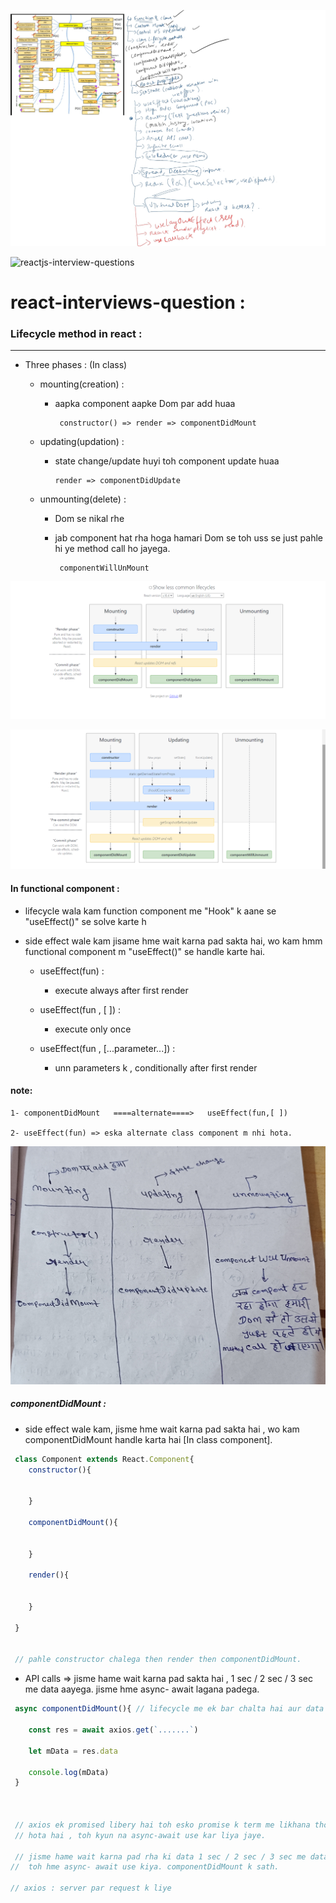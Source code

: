 ![CHEESE!](imgg/React_Revision.jpg)


![reactjs-interview-questions](https://github.com/sudheerj/reactjs-interview-questions)


# react-interviews-question :

### Lifecycle method in react :
------------------------------------
- Three phases : (In class)

     - mounting(creation)   : 
       - aapka component aapke Dom par add huaa
           
              constructor() => render => componentDidMount
     - updating(updation)  :  
        - state change/update huyi toh component update huaa
             
              render => componentDidUpdate  
     - unmounting(delete) : 
        - Dom se nikal rhe
        - jab component hat rha hoga hamari Dom se toh uss se just pahle hi ye method call ho jayega.

               componentWillUnMount 

![CHEESE!](imgg/life-1.png)

![CHEESE!](imgg/life-2.png)


#### In functional component :

   - lifecycle wala kam function component me "Hook" k aane se "useEffect()" se solve karte h
   - side effect wale kam jisame hme wait karna pad sakta hai, wo kam hmm 
     functional component m "useEffect()" se handle karte hai. 

        - useEffect(fun) :
           
           - execute always after first render
        
        - useEffect(fun , [ ]) :
             
             - execute only once
        
        - useEffect(fun , [...parameter...]) :
            
             - unn parameters k , conditionally after first render


#### note:
    
    1- componentDidMount   ====alternate====>   useEffect(fun,[ ])

    2- useEffect(fun) => eska alternate class component m nhi hota.


![CHEESE!](imgg/life-3.jpg)


##### componentDidMount :
  - side effect wale kam, jisme hme wait karna pad sakta hai , wo kam componentDidMount handle karta hai [In class component]. 
  
  ```js
   class Component extends React.Component{
      constructor(){

     
      }

      componentDidMount(){

     
      }

      render(){

      
      }

   }


   // pahle constructor chalega then render then componentDidMount.
  ```

  - API calls => jisme hame wait karna pad sakta hai ,
    1 sec / 2 sec / 3 sec me data aayega.
    jisme hme async- await lagana padega.

  ```js
   async componentDidMount(){ // lifecycle me ek bar chalta hai aur data la kar de deta hai.

      const res = await axios.get(`.......`)
      
      let mData = res.data
      
      console.log(mData)
   }


   
   // axios ek promised libery hai toh esko promise k term me likhana thoda complex 
   // hota hai , toh kyun na async-await use kar liya jaye.

   // jisme hame wait karna pad rha ki data 1 sec / 2 sec / 3 sec me data aayega.
  //  toh hme async- await use kiya. componentDidMount k sath.

  // axios : server par request k liye
  ```  
  
 